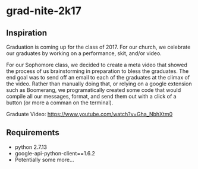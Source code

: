 # grad-nite-2k17

## Inspiration
Graduation is coming up for the class of 2017. For our church, we celebrate our graduates by working on a performance, skit, and/or video.

For our Sophomore class, we decided to create a meta video that showed the process of us brainstorming in preparation to bless the graduates. The end goal was to send off an email to each of the graduates at the climax of the video. Rather than manually doing that, or relying on a google extension such as Boomerang, we programatically created some code that would compile all our messages, format, and send them out with a click of a button (or more a comman on the terminal).

Graduate Video: https://www.youtube.com/watch?v=Gha_NbhXtm0

## Requirements
- python 2.7.13
- google-api-python-client==1.6.2
- Potentially some more...
